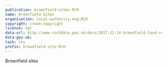 ```yaml
---
publication: brownfield-sites-RCH
name: Brownfield Sites
organisation: local-authority-eng:RCH
copyright: crown-copyright
licence: ogl
data-url: http://www.rochdale.gov.uk/docs/2017-12-14-brownfield-land-register-as-at-01-04-2017-v1.csv
data-gov-uk: 
task: csv
prefix: brownfield-site-RCH
---
```


Brownfield sites

